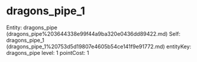 # dragons_pipe_1

Entity: dragons_pipe (dragons_pipe%203644338e99f44a9ba320e0436dd89422.md)
Self: dragons_pipe_1 (dragons_pipe_1%20753d5d19807e4605b54ce141f9e91772.md)
entityKey: dragons_pipe
level: 1
pointCost: 1